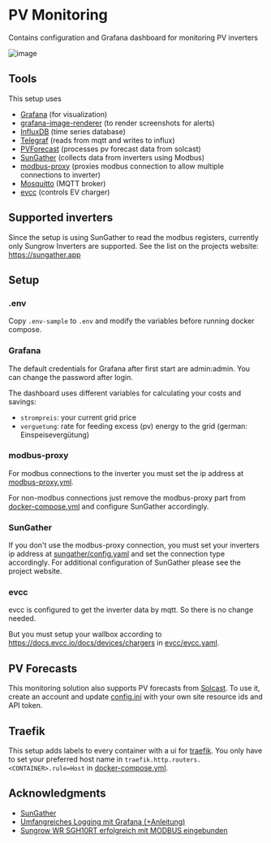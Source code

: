 # PV Monitoring
Contains configuration and Grafana dashboard for monitoring PV inverters

![image](https://user-images.githubusercontent.com/5385572/173031897-37c5142d-9833-498f-9164-3ff7561b8e31.png)

## Tools

This setup uses 
- [Grafana](https://grafana.com) (for visualization)
- [grafana-image-renderer](https://grafana.com/grafana/plugins/grafana-image-renderer/) (to render screenshots for alerts)
- [InfluxDB](https://www.influxdata.com/products/influxdb-overview/) (time series database) 
- [Telegraf](https://www.influxdata.com/time-series-platform/telegraf/) (reads from mqtt and writes to influx)
- [PVForecast](https://github.com/michbeck100/PVForecast) (processes pv forecast data from solcast)
- [SunGather](https://sungather.app) (collects data from inverters using Modbus)
- [modbus-proxy](https://pypi.org/project/modbus-proxy/) (proxies modbus connection to allow multiple connections to inverter)
- [Mosquitto](https://mosquitto.org) (MQTT broker)
- [evcc](https://evcc.io) (controls EV charger)

## Supported inverters
Since the setup is using SunGather to read the modbus registers, currently only Sungrow Inverters are supported. See the list on the projects website: https://sungather.app

## Setup
### .env

Copy `.env-sample` to `.env` and modify the variables before running docker compose.

### Grafana 
The default credentials for Grafana after first start are admin:admin. You can change the password after login.

The dashboard uses different variables for calculating your costs and savings:
- `strompreis`: your current grid price
- `verguetung`: rate for feeding excess (pv) energy to the grid (german: Einspeisevergütung)

### modbus-proxy
For modbus connections to the inverter you must set the ip address at [modbus-proxy.yml](modbus-proxy%2Fmodbus-proxy.yml). 

For non-modbus connections just remove the modbus-proxy part from [docker-compose.yml](docker-compose.yml#L91) and configure SunGather accordingly.

### SunGather
If you don't use the modbus-proxy connection, you must set your inverters ip address at [sungather/config.yaml](sungather%2Fconfig.yaml) and set the connection type accordingly. 
For additional configuration of SunGather please see the project website.

### evcc
evcc is configured to get the inverter data by mqtt. So there is no change needed. 

But you must setup your wallbox according to https://docs.evcc.io/docs/devices/chargers in [evcc/evcc.yaml](evcc%2Fevcc.yaml).

## PV Forecasts
This monitoring solution also supports PV forecasts from [Solcast](https://toolkit.solcast.com.au/live-forecast). To use it, create an account and update [config.ini](pvforecast%2Fconfig.ini) with your own site resource ids and API token.

## Traefik
This setup adds labels to every container with a ui for [traefik](https://doc.traefik.io/traefik/). You only have to set your preferred host name in `traefik.http.routers.<CONTAINER>.rule=Host` in [docker-compose.yml](docker-compose.yml).

<!-- ACKNOWLEDGMENTS -->
## Acknowledgments

* [SunGather](https://github.com/bohdan-s/SunGather)
* [Umfangreiches Logging mit Grafana (+Anleitung)](https://www.photovoltaikforum.com/thread/150542-umfangreiches-logging-mit-grafana-anleitung/)
* [Sungrow WR SGH10RT erfolgreich mit MODBUS eingebunden](https://forum.iobroker.net/topic/38441/sungrow-wr-sgh10rt-erfolgreich-mit-modbus-eingebunden)
